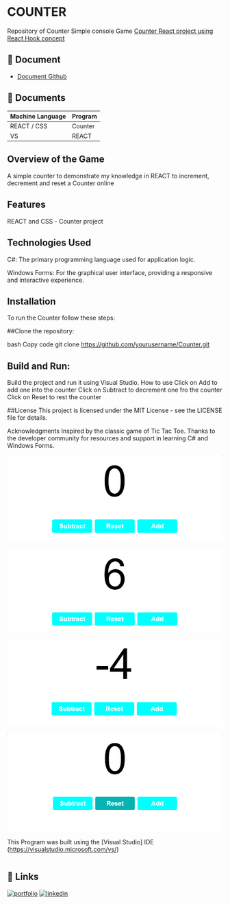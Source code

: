 
# COUNTER

Repository of Counter Simple console Game
[Counter React project using React Hook concept]()



## 📑 Document
- [Document Github]()

## 📔 Documents

| Machine Language | Program |
| ------- | ------------ |
| REACT / CSS |   Counter|
| VS| REACT |



## Overview of the Game
A simple counter to demonstrate my knowledge in REACT to increment, decrement and reset a Counter online

## Features
REACT and CSS - Counter project

## Technologies Used
C#: The primary programming language used for application logic.

Windows Forms: For the graphical user interface, providing a responsive and interactive experience.


## Installation
To run the Counter follow these steps:

##Clone the repository:

bash
Copy code
git clone https://github.com/yourusername/Counter.git


## Build and Run:

Build the project and run it using Visual Studio.
How to use
Click on Add to add one into the counter
Click on Subtract to decrement one fro the counter
Click on Reset to rest the counter

##License
This project is licensed under the MIT License - see the LICENSE file for details.

Acknowledgments
Inspired by the classic game of Tic Tac Toe.
Thanks to the developer community for resources and support in learning C# and Windows Forms.


![Screenshot 2024-07-22 131710.png](https://github.com/LizzyTrevisan/REACT-HOOK-COUNTER/blob/main/Screenshot%202025-01-12%20161301.png)

![Screenshot 2024-07-22 131710.png](https://github.com/LizzyTrevisan/REACT-HOOK-COUNTER/blob/main/Screenshot%202025-01-12%20161309.png)

![Screenshot 2024-07-22 131710.png](https://github.com/LizzyTrevisan/REACT-HOOK-COUNTER/blob/main/Screenshot%202025-01-12%20161317.png)

![Screenshot 2024-07-22 131710.png](https://github.com/LizzyTrevisan/REACT-HOOK-COUNTER/blob/main/Screenshot%202025-01-12%20161327.png)




This Program was built using the [Visual Studio] IDE (https://visualstudio.microsoft.com/vs/)
```

```


## 🔗 Links
[![portfolio](https://img.shields.io/badge/my_portfolio-000?style=for-the-badge&logo=ko-fi&logoColor=white)](https://leizianetrevisan.notion.site/Hello-I-m-Leiziane-3801bd1694ac46f8a28fddcca61fe34e/)
[![linkedin](https://img.shields.io/badge/linkedin-0A66C2?style=for-the-badge&logo=linkedin&logoColor=white)](https://www.linkedin.com/)
